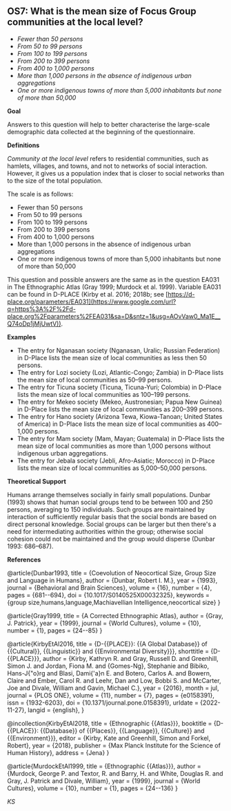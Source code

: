 
## OS7: What is the mean size of Focus Group communities at the local level?




- *Fewer than 50 persons*
- *From 50 to 99 persons*
- *From 100 to 199 persons*
- *From 200 to 399 persons*
- *From 400 to 1,000 persons*
- *More than 1,000 persons in the absence of indigenous urban aggregations*
- *One or more indigenous towns of more than 5,000 inhabitants but none of more than 50,000*

**Goal**

Answers to this question will help to better characterise the large-scale demographic data collected at the beginning of the questionnaire.



**Definitions**

*Community at the local level* refers to residential communities, such as hamlets, villages, and towns, and not to networks of social interaction. However, it gives us a population index that is closer to social networks than to the size of the total population.



The scale is as follows:

- Fewer than 50 persons
- From 50 to 99 persons
- From 100 to 199 persons
- From 200 to 399 persons
- From 400 to 1,000 persons
- More than 1,000 persons in the absence of indigenous urban aggregations
- One or more indigenous towns of more than 5,000 inhabitants but none of more than 50,000




This question and possible answers are the same as in the question EA031 in The Ethnographic Atlas (Gray 1999; Murdock et al. 1999). Variable EA031 can be found in D-PLACE (Kirby et al. 2016; 2018b; see [https://d-place.org/parameters/EA031](https://www.google.com/url?q=https%3A%2F%2Fd-place.org%2Fparameters%2FEA031&sa=D&sntz=1&usg=AOvVaw0_Ma1E__Q74oDp1jMjUwtV)).



**Examples**

- The entry for Nganasan society (Nganasan, Uralic; Russian Federation) in D-Place lists the mean size of local communities as less then 50 persons.
- The entry for Lozi society (Lozi, Atlantic-Congo; Zambia) in D-Place lists the mean size of local communities as 50–99 persons.
- The entry for Ticuna society (Ticuna, Ticuna-Yuri; Colombia) in D-Place lists the mean size of local communities as 100–199 persons.
- The entry for Mekeo society (Mekeo, Austronesian; Papua New Guinea) in D-Place lists the mean size of local communities as 200–399 persons.
- The entry for Hano society (Arizona Tewa, Kiowa-Tanoan; United States of America) in D-Place lists the mean size of local communities as 400–1,000 persons.
- The entry for Mam society (Mam, Mayan; Guatemala) in D-Place lists the mean size of local communities as more than 1,000 persons without indigenous urban aggregations.
- The entry for Jebala society (Jebli, Afro-Asiatic; Morocco) in D-Place lists the mean size of local communities as 5,000–50,000 persons.




**Theoretical Support**

Humans arrange themselves socially in fairly small populations. Dunbar (1993) shows that human social groups tend to be between 100 and 250 persons, averaging to 150 individuals. Such groups are maintained by interaction of sufficiently regular basis that the social bonds are based on direct personal knowledge. Social groups can be larger but then there's a need for intermediating authorities within the group; otherwise social cohesion could not be maintained and the group would disperse (Dunbar 1993: 686–687).


**References**

@article{Dunbar1993,
  title = {Coevolution of Neocortical Size, Group Size and Language in Humans},
  author = {Dunbar, Robert I. M.},
  year = {1993},
  journal = {Behavioral and Brain Sciences},
  volume = {16},
  number = {4},
  pages = {681--694},
  doi = {10.1017/S0140525X00032325},
  keywords = {group size,humans,language,Machiavellian Intelligence,neocortical size}
}

@article{Gray1999,
  title = {A Corrected Ethnographic Atlas},
  author = {Gray, J. Patrick},
  year = {1999},
  journal = {World Cultures},
  volume = {10},
  number = {1},
  pages = {24--85}
}

@article{KirbyEtAl2016,
  title = {D-{{PLACE}}: {{A Global Database}} of {{Cultural}}, {{Linguistic}} and {{Environmental Diversity}}},
  shorttitle = {D-{{PLACE}}},
  author = {Kirby, Kathryn R. and Gray, Russell D. and Greenhill, Simon J. and Jordan, Fiona M. and {Gomes-Ng}, Stephanie and Bibiko, Hans-J{\"o}rg and Blasi, Dami{\'a}n E. and Botero, Carlos A. and Bowern, Claire and Ember, Carol R. and Leehr, Dan and Low, Bobbi S. and McCarter, Joe and Divale, William and Gavin, Michael C.},
  year = {2016},
  month = jul,
  journal = {PLOS ONE},
  volume = {11},
  number = {7},
  pages = {e0158391},
  issn = {1932-6203},
  doi = {10.1371/journal.pone.0158391},
  urldate = {2022-11-27},
  langid = {english},
}

@incollection{KirbyEtAl2018,
  title = {Ethnographic {{Atlas}}},
  booktitle = {D-{{PLACE}}: {{Database}} of {{Places}}, {{Language}}, {{Culture}} and {{Environment}}},
  editor = {Kirby, Kate and Greenhill, Simon and Forkel, Robert},
  year = {2018},
  publisher = {Max Planck Institute for the Science of Human History},
  address = {Jena}
}

@article{MurdockEtAl1999,
  title = {Ethnographic {{Atlas}}},
  author = {Murdock, George P. and Textor, R. and Barry, H. and White, Douglas R. and Gray, J. Patrick and Divale, William},
  year = {1999},
  journal = {World Cultures},
  volume = {10},
  number = {1},
  pages = {24--136}
}


*KS*

